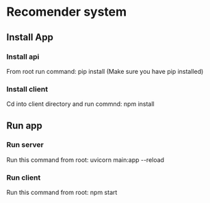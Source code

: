# Recomender system
## Install App
### Install api
From root run command: pip install (Make sure you have pip installed)
### Install client
Cd into client directory and run commnd: npm install
## Run app
### Run server
Run this command from root: uvicorn main:app --reload
### Run client
Run this command from root: npm start 